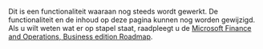 Dit is een functionaliteit waaraan nog steeds wordt gewerkt. De functionaliteit en de inhoud op deze pagina kunnen nog worden gewijzigd. Als u wilt weten wat er op stapel staat, raadpleegt u de [Microsoft Finance and Operations, Business edition Roadmap](https://go.microsoft.com/fwlink/?linkid=842139).